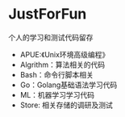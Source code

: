 # JustForFun
个人的学习和测试代码留存

- APUE:《Unix环境高级编程》
- Algrithm：算法相关的代码
- Bash：命令行脚本相关
- Go：Golang基础语法学习代码
- ML：机器学习学习代码
- Store: 相关存储的调研及测试
